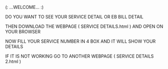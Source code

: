 (: ...WELCOME... :)

DO YOU WANT TO SEE YOUR SERVICE DETAIL OR EB BILL DETAIL 

THEN DOWNLOAD THE WEBPAGE ( SERVICE DETAILS.html ) AND OPEN ON YOUR BROWSER

NOW FILL YOUR SERVICE NUMBER IN 4 BOX AND IT WILL SHOW YOUR DETAILS

IF IT IS NOT WORKING GO TO ANOTHER WEBPAGE ( SERVICE DETAILS 2.html )
